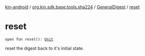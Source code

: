 [kin-android](../../index.md) / [org.kin.sdk.base.tools.sha224](../index.md) / [GeneralDigest](index.md) / [reset](./reset.md)

# reset

`open fun reset(): `[`Unit`](https://kotlinlang.org/api/latest/jvm/stdlib/kotlin/-unit/index.html)

reset the digest back to it's initial state.

